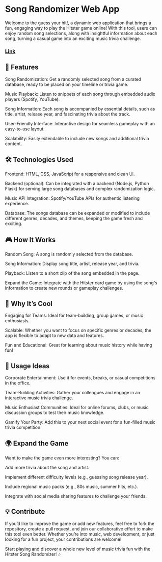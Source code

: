 # Song Randomizer Web App
Welcome to the guess your hit!, a dynamic web application that brings a fun, engaging way to play the Hitster game online! With this tool, users can enjoy random song selections, along with insightful information about each song, turning a casual game into an exciting music trivia challenge.

### [Link](https://krzysztof400.github.io/hit-guesser/)

## 🚀 Features
Song Randomization: Get a randomly selected song from a curated database, ready to be placed on your timeline or trivia game.

Music Playback: Listen to snippets of each song through embedded audio players (Spotify, YouTube).

Song Information: Each song is accompanied by essential details, such as title, artist, release year, and fascinating trivia about the track.

User-Friendly Interface: Interactive design for seamless gameplay with an easy-to-use layout.

Scalability: Easily extendable to include new songs and additional trivia content.

## 🛠 Technologies Used
Frontend: HTML, CSS, JavaScript for a responsive and clean UI.

Backend (optional): Can be integrated with a backend (Node.js, Python Flask) for serving large song databases and complex randomization logic.

Music API Integration: Spotify/YouTube APIs for authentic listening experience.

Database: The songs database can be expanded or modified to include different genres, decades, and themes, keeping the game fresh and exciting.

## 🎮 How It Works
Random Song: A song is randomly selected from the database.

Song Information: Display song title, artist, release year, and trivia.

Playback: Listen to a short clip of the song embedded in the page.

Expand the Game: Integrate with the Hitster card game by using the song's information to create new rounds or gameplay challenges.

## 💼 Why It’s Cool
Engaging for Teams: Ideal for team-building, group games, or music enthusiasts.

Scalable: Whether you want to focus on specific genres or decades, the app is flexible to adapt to new data and features.

Fun and Educational: Great for learning about music history while having fun!

## 🎯 Usage Ideas
Corporate Entertainment: Use it for events, breaks, or casual competitions in the office.

Team-Building Activities: Gather your colleagues and engage in an interactive music trivia challenge.

Music Enthusiast Communities: Ideal for online forums, clubs, or music discussion groups to test their music knowledge.

Gamify Your Party: Add this to your next social event for a fun-filled music trivia competition.

## 🌍 Expand the Game
Want to make the game even more interesting? You can:

Add more trivia about the song and artist.

Implement different difficulty levels (e.g., guessing song release year).

Include regional music packs (e.g., 80s music, summer hits, etc.).

Integrate with social media sharing features to challenge your friends.

## 💡 Contribute
If you’d like to improve the game or add new features, feel free to fork the repository, create a pull request, and join our collaborative effort to make this tool even better. Whether you’re into music, web development, or just looking for a fun project, your contributions are welcome!

Start playing and discover a whole new level of music trivia fun with the Hitster Song Randomizer! 🎶
